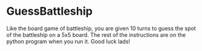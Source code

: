 # GuessBattleship
Like the board game of battleship, you are given 10 turns to guess the spot of the battleship on a 5x5 board. The rest of the instructions are on the python program when you run it. Good luck lads! 
